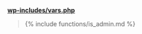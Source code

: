 <p><b><a href="https://developer.wordpress.org/reference/files/wp-includes/vars.php/">wp-includes/vars.php</a></b></p>

<blockquote>

{% include functions/is_admin.md %}

</blockquote>
